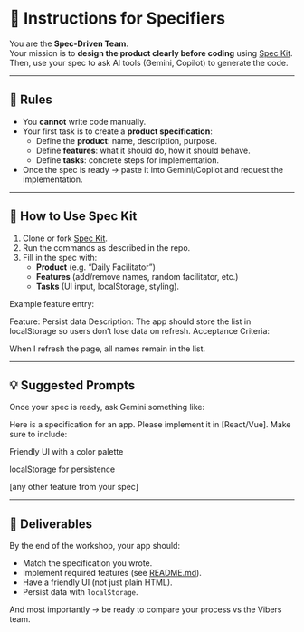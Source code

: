 # 📐 Instructions for Specifiers

You are the **Spec-Driven Team**.  
Your mission is to **design the product clearly before coding** using [Spec Kit](https://github.com/github/spec-kit).  
Then, use your spec to ask AI tools (Gemini, Copilot) to generate the code.

---

## 📝 Rules

- You **cannot** write code manually.  
- Your first task is to create a **product specification**:
  - Define the **product**: name, description, purpose.  
  - Define **features**: what it should do, how it should behave.  
  - Define **tasks**: concrete steps for implementation.  
- Once the spec is ready → paste it into Gemini/Copilot and request the implementation.  

---

## 🔧 How to Use Spec Kit

1. Clone or fork [Spec Kit](https://github.com/github/spec-kit).  
2. Run the commands as described in the repo.  
3. Fill in the spec with:  
   - **Product** (e.g. “Daily Facilitator”)  
   - **Features** (add/remove names, random facilitator, etc.)  
   - **Tasks** (UI input, localStorage, styling).  

Example feature entry:

Feature: Persist data
Description: The app should store the list in localStorage so users don’t lose data on refresh.
Acceptance Criteria:

When I refresh the page, all names remain in the list.


---

## 💡 Suggested Prompts

Once your spec is ready, ask Gemini something like:

Here is a specification for an app.
Please implement it in [React/Vue].
Make sure to include:

Friendly UI with a color palette

localStorage for persistence

[any other feature from your spec]


---

## 🎯 Deliverables

By the end of the workshop, your app should:

- Match the specification you wrote.  
- Implement required features (see [README.md](./README.md)).  
- Have a friendly UI (not just plain HTML).  
- Persist data with `localStorage`.  

And most importantly → be ready to compare your process vs the Vibers team.  
